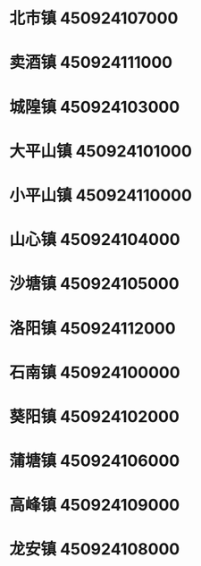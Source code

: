 # 北市镇 450924107000
# 卖酒镇 450924111000
# 城隍镇 450924103000
# 大平山镇 450924101000
# 小平山镇 450924110000
# 山心镇 450924104000
# 沙塘镇 450924105000
# 洛阳镇 450924112000
# 石南镇 450924100000
# 葵阳镇 450924102000
# 蒲塘镇 450924106000
# 高峰镇 450924109000
# 龙安镇 450924108000
